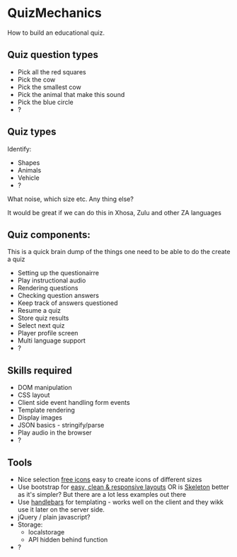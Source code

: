 # QuizMechanics

How to build an educational quiz.

## Quiz question types

* Pick all the red squares
* Pick the cow
* Pick the smallest cow
* Pick the animal that make this sound
* Pick the blue circle
* ?

## Quiz types

Identify:

* Shapes
* Animals
* Vehicle
* ?

What noise, which size etc. Any thing else?

It would be great if we can do this in Xhosa, Zulu and other ZA languages

## Quiz components:

This is a quick brain dump of the things one need to be able to do the create a quiz

* Setting up the questionairre
* Play instructional audio
* Rendering questions
* Checking question answers
* Keep track of answers questioned
* Resume a quiz
* Store quiz results
* Select next quiz
* Player profile screen
* Multi language support
* ?

## Skills required

* DOM manipulation
* CSS layout
* Client side event handling form events
* Template rendering
* Display images
* JSON basics - stringify/parse
* Play audio in the browser
* ?

## Tools

* Nice selection [free icons](https://fortawesome.github.io/Font-Awesome/) easy to create icons of different sizes
* Use bootstrap for [easy, clean & responsive layouts](getbootstrap.com) OR is [Skeleton](getskeleton.com) better as it's simpler? But there are a lot less examples out there
* Use [handlebars](http://handlebarsjs.com/) for templating - works well on the client and they wikk use it later on the server side.
* jQuery / plain javascript?
* Storage:
    * localstorage
    * API hidden behind function
* ?
